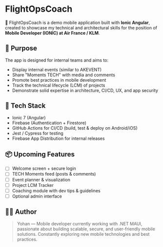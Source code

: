 # FlightOpsCoach

📱 FlightOpsCoach is a demo mobile application built with **Ionic Angular**, created to showcase my technical and architectural skills for the position of **Mobile Developer (IONIC) at Air France / KLM**.

## 🎯 Purpose

The app is designed for internal teams and aims to:

- Display internal events (similar to AKEVENT)
- Share "Moments TECH" with media and comments
- Promote best practices in mobile development
- Track the technical lifecycle (LCM) of projects
- Demonstrate solid expertise in architecture, CI/CD, UX, and app security

## 🧱 Tech Stack

- Ionic 7 (Angular)
- Firebase (Authentication + Firestore)
- GitHub Actions for CI/CD (build, test & deploy on Android/iOS)
- Jest / Cypress for testing
- Firebase App Distribution for internal releases

## 📦 Upcoming Features

- [ ] Welcome screen + secure login
- [ ] TECH Moments feed (posts & comments)
- [ ] Event planner & visualization
- [ ] Project LCM Tracker
- [ ] Coaching module with dev tips & guidelines
- [ ] Optional admin interface

## 👨‍💻 Author

> Yohan — Mobile developer currently working with .NET MAUI, passionate about building scalable, secure, and user-friendly mobile solutions. Constantly exploring new mobile technologies and best practices.

